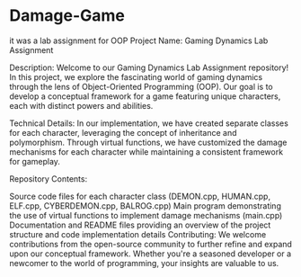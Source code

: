 # Damage-Game
it was a lab assignment for OOP
Project Name: Gaming Dynamics Lab Assignment

Description:
Welcome to our Gaming Dynamics Lab Assignment repository! In this project, we explore the fascinating world of gaming dynamics through the lens of Object-Oriented Programming (OOP). Our goal is to develop a conceptual framework for a game featuring unique characters, each with distinct powers and abilities.

Technical Details:
In our implementation, we have created separate classes for each character, leveraging the concept of inheritance and polymorphism. Through virtual functions, we have customized the damage mechanisms for each character while maintaining a consistent framework for gameplay.

Repository Contents:

Source code files for each character class (DEMON.cpp, HUMAN.cpp, ELF.cpp, CYBERDEMON.cpp, BALROG.cpp)
Main program demonstrating the use of virtual functions to implement damage mechanisms (main.cpp)
Documentation and README files providing an overview of the project structure and code implementation details
Contributing:
We welcome contributions from the open-source community to further refine and expand upon our conceptual framework. Whether you're a seasoned developer or a newcomer to the world of programming, your insights are valuable to us.

